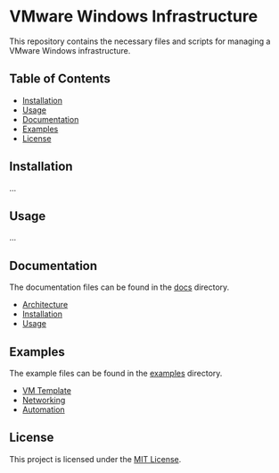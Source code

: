 # VMware Windows Infrastructure
This repository contains the necessary files and scripts for managing a VMware Windows infrastructure.

## Table of Contents

- [Installation](#installation)
- [Usage](#usage)
- [Documentation](#documentation)
- [Examples](#examples)
- [License](#license)

## Installation

...

## Usage

...

## Documentation

The documentation files can be found in the [docs](./docs) directory.

- [Architecture](./docs/architecture.md)
- [Installation](./docs/installation.md)
- [Usage](./docs/usage.md)

## Examples

The example files can be found in the [examples](./examples) directory.

- [VM Template](./examples/vm-template)
- [Networking](./examples/networking)
- [Automation](./examples/automation)

## License

This project is licensed under the [MIT License](./LICENSE).
